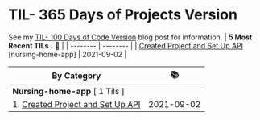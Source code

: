 # TIL- 365 Days of Projects Version

See my [TIL- 100 Days of Code Version](https://github.com/KatherineMichel/portfolio/blob/master/regular-blog-posts/til-100-days-of-code-version.md) blog post for information.
| **5 Most Recent TILs** | :tada: |
| -------- | -------- |
| [Created Project and Set Up API](nursing-home-app/created-project-and-set-up-api.md) [nursing-home-app] | 2021-09-02 |

| **By Category** | :books: |
| -------- | -------- |
| **Nursing-home-app** [ 1 Tils ] | |
| 1. [Created Project and Set Up API](nursing-home-app/created-project-and-set-up-api.md) | 2021-09-02 |

